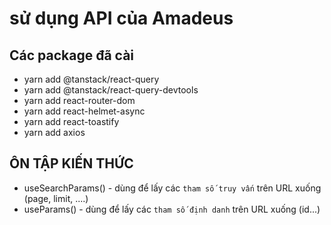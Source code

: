 # sử dụng API của Amadeus

## Các package đã cài
- yarn add @tanstack/react-query
- yarn add @tanstack/react-query-devtools
- yarn add react-router-dom
- yarn add react-helmet-async
- yarn add react-toastify
- yarn add axios

## ÔN TẬP KIẾN THỨC
- useSearchParams() - dùng để lấy các `tham số truy vấn` trên URL xuống (page, limit, ....)
- useParams() - dùng để lấy các `tham số định danh` trên URL xuống (id...)